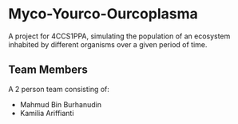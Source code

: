 # Myco-Yourco-Ourcoplasma
A project for 4CCS1PPA, simulating the population of an ecosystem inhabited by different organisms over a given period of time.

## Team Members
A 2 person team consisting of:
- Mahmud Bin Burhanudin
- Kamilia Ariffianti
